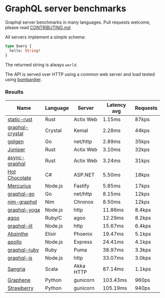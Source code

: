 <!-- README.md is generated from README.ecr, do not edit -->

# GraphQL server benchmarks

Graphql server benchmarks in many languages. Pull requests welcome, please read [CONTRIBUTING.md](CONTRIBUTING.md)

All servers implement a simple schema:

```graphql
type Query {
  hello: String!
}
```

The returned string is always `world`.

The API is served over HTTP using a common web server and load tested using [bombardier](https://github.com/codesenberg/bombardier).

### Results

| Name                          | Language      | Server          | Latency avg      | Requests      |
| ----------------------------  | ------------- | --------------- | ---------------- | ------------- |
| [static-rust](https://actix.rs/) | Rust | Actix Web | 1.15ms | 87kps |
| [graphql-crystal](https://github.com/graphql-crystal/graphql) | Crystal | Kemal | 2.28ms | 44kps |
| [gqlgen](https://github.com/99designs/gqlgen) | Go | net/http | 2.89ms | 35kps |
| [Juniper](https://github.com/graphql-rust/juniper) | Rust | Actix Web | 3.10ms | 32kps |
| [async-graphql](https://github.com/async-graphql/async-graphql) | Rust | Actix Web | 3.24ms | 31kps |
| [Hot Chocolate](https://github.com/ChilliCream/hotchocolate) | C# | ASP.NET | 5.50ms | 18kps |
| [Mercurius](https://github.com/mercurius-js/mercurius) | Node.js | Fastify | 5.85ms | 17kps |
| [graphql-go](https://github.com/graphql-go/graphql) | Go | net/http | 8.15ms | 12kps |
| [nim-graphql](https://github.com/status-im/nim-graphql) | Nim | Chronos | 8.50ms | 12kps |
| [graphql-yoga](https://github.com/dotansimha/graphql-yoga) | Node.js | http | 11.86ms | 8.4kps |
| [agoo](https://github.com/ohler55/agoo) | Ruby/C | agoo | 12.29ms | 8.2kps |
| [graphql-jit](https://github.com/zalando-incubator/graphql-jit) | Node.js | http | 15.67ms | 6.4kps |
| [Absinthe](https://github.com/absinthe-graphql/absinthe) | Elixir | Phoenix | 19.47ms | 5.1kps |
| [apollo](https://github.com/apollographql/apollo-server) | Node.js | Express | 24.41ms | 4.1kps |
| [graphql-ruby](https://github.com/rmosolgo/graphql-ruby) | Ruby | Puma | 38.97ms | 3.3kps |
| [graphql-js](https://github.com/graphql/graphql-js) | Node.js | http | 33.07ms | 3.0kps |
| [Sangria](https://github.com/sangria-graphql/sangria) | Scala | Akka HTTP | 87.14ms | 1.1kps |
| [Graphene](https://github.com/graphql-python/graphene) | Python | gunicorn | 103.43ms | 960ps |
| [Strawberry](https://github.com/strawberry-graphql/strawberry) | Python | gunicorn | 105.19ms | 940ps |
